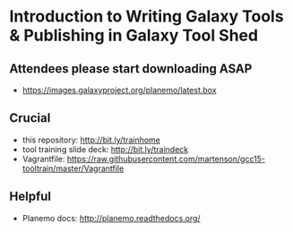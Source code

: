 # Introduction to Writing Galaxy Tools & Publishing in Galaxy Tool Shed

## Attendees please start downloading ASAP
 * https://images.galaxyproject.org/planemo/latest.box

## Crucial
 * this repository: http://bit.ly/trainhome
 * tool training slide deck: http://bit.ly/traindeck
 * Vagrantfile: https://raw.githubusercontent.com/martenson/gcc15-tooltrain/master/Vagrantfile

## Helpful
 * Planemo docs: http://planemo.readthedocs.org/
